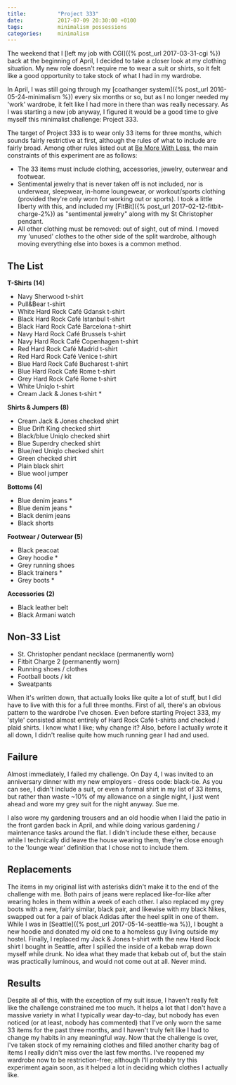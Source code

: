 ```yaml
---
title:          "Project 333"
date:           2017-07-09 20:30:00 +0100
tags:           minimalism possessions
categories:     minimalism
---
```


The weekend that I [left my job with CGI]({% post_url 2017-03-31-cgi %}) back at the beginning of April, I decided to take a closer look at my clothing situation. My new role doesn't require me to wear a suit or shirts, so it felt like a good opportunity to take stock of what I had in my wardrobe.

<!-- Read More -->

In April, I was still going through my [coathanger system]({% post_url 2016-05-24-minimalism %}) every six months or so, but as I no longer needed my 'work' wardrobe, it felt like I had more in there than was really necessary. As I was starting a new job anyway, I figured it would be a good time to give myself this minimalist challenge: Project 333. 

The target of Project 333 is to wear only 33 items for three months, which sounds fairly restrictive at first, although the rules of what to include are fairly broad. Among other rules listed out at [Be More With Less][be-more-with-less-project-333], the main constraints of this experiment are as follows:

- The 33 items must include clothing, accessories, jewelry, outerwear and footwear.
- Sentimental jewelry that is never taken off is not included, nor is underwear, sleepwear, in-home loungewear, or workout/sports clothing (provided they're only worn for working out or sports). I took a little liberty with this, and included my [FitBit]({% post_url 2017-02-12-fitbit-charge-2%}) as "sentimental jewelry" along with my St Christopher pendant.
- All other clothing must be removed: out of sight, out of mind. I moved my 'unused' clothes to the other side of the split wardrobe, although moving everything else into boxes is a common method.

## The List


**T-Shirts (14)**

- Navy Sherwood t-shirt
- Pull&Bear t-shirt
- White Hard Rock Café Gdansk t-shirt
- Black Hard Rock Café Istanbul t-shirt
- Black Hard Rock Café Barcelona t-shirt
- Navy Hard Rock Café Brussels t-shirt
- Navy Hard Rock Café Copenhagen t-shirt
- Red Hard Rock Café Madrid t-shirt
- Red Hard Rock Café Venice t-shirt
- Blue Hard Rock Café Bucharest t-shirt
- Blue Hard Rock Café Rome t-shirt
- Grey Hard Rock Café Rome t-shirt
- White Uniqlo t-shirt
- Cream Jack & Jones t-shirt *


**Shirts & Jumpers (8)**

- Cream Jack & Jones checked shirt
- Blue Drift King checked shirt
- Black/blue Uniqlo checked shirt
- Blue Superdry checked shirt
- Blue/red Uniqlo checked shirt
- Green checked shirt
- Plain black shirt
- Blue wool jumper

**Bottoms (4)**

- Blue denim jeans *
- Blue denim jeans *
- Black denim jeans
- Black shorts

**Footwear / Outerwear (5)**

- Black peacoat
- Grey hoodie *
- Grey running shoes
- Black trainers *
- Grey boots *

**Accessories (2)**

- Black leather belt
- Black Armani watch

## Non-33 List

- St. Christopher pendant necklace (permanently worn)
- Fitbit Charge 2 (permanently worn)
- Running shoes / clothes
- Football boots / kit
- Sweatpants

When it's written down, that actually looks like quite a lot of stuff, but I did have to live with this for a full three months. First of all, there's an obvious pattern to the wardrobe I've chosen. Even before starting Project 333, my 'style' consisted almost entirely of Hard Rock Café t-shirts and checked / plaid shirts. I know what I like; why change it? Also, before I actually wrote it all down, I didn't realise quite how much running gear I had and used.

## Failure

Almost immediately, I failed my challenge. On Day 4, I was invited to an anniversary dinner with my new employers - dress code: black-tie. As you can see, I didn't include a suit, or even a formal shirt in my list of 33 items, but rather than waste ~10% of my allowance on a single night, I just went ahead and wore my grey suit for the night anyway. Sue me.

I also wore my gardening trousers and an old hoodie when I laid the patio in the front garden back in April, and while doing various gardening / maintenance tasks around the flat. I didn't include these either, because while I technically did leave the house wearing them, they're close enough to the 'lounge wear' definition that I chose not to include them.

## Replacements

The items in my original list with asterisks didn't make it to the end of the challenge with me. Both pairs of jeans were replaced like-for-like after wearing holes in them within a week of each other. I also replaced my grey boots with a new, fairly similar, black pair, and likewise with my black Nikes, swapped out for a pair of black Adidas after the heel split in one of them. While I was in [Seattle]({% post_url 2017-05-14-seattle-wa %}), I bought a new hoodie and donated my old one to a homeless guy living outside my hostel. Finally, I replaced my Jack & Jones t-shirt with the new Hard Rock shirt I bought in Seattle, after I spilled the inside of a kebab wrap down myself while drunk. No idea what they made that kebab out of, but the stain was practically luminous, and would not come out at all. Never mind.

## Results

Despite all of this, with the exception of my suit issue, I haven't really felt like the challenge constrained me too much. It helps a lot that I don't have a massive variety in what I typically wear day-to-day, but nobody has even noticed (or at least, nobody has commented) that I've only worn the same 33 items for the past three months, and I haven't truly felt like I had to change my habits in any meaningful way. Now that the challenge is over, I've taken stock of my remaining clothes and filled another charity bag of items I really didn't miss over the last few months. I've reopened my wardrobe now to be restriction-free; although I'll probably try this experiment again soon, as it helped a lot in deciding which clothes I actually like.

[be-more-with-less-project-333]:    http://bemorewithless.com/project-333/